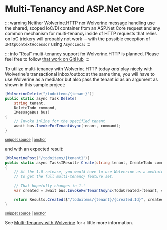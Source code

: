 # Multi-Tenancy and ASP.Net Core

::: warning
Neither Wolverine.HTTP nor Wolverine message handling use the shared, scoped IoC/DI container
from an ASP.Net Core request and any common mechanism for multi-tenancy inside of HTTP requests
that relies on IoC trickery will probably not work -- with the possible exception of `IHttpContextAccessor` using `AsyncLocal`
:::

::: info
"Real" multi-tenancy support for Wolverine.HTTP is planned. Please feel free to follow [that work on GitHub](https://github.com/JasperFx/wolverine/issues/415).
:::


To utilize multi-tenancy with Wolverine.HTTP today *and* play nicely with Wolverine's transactional inbox/outbox 
at the same time, you will have to use Wolverine as a mediator but also pass the tenant id as an argument as shown in this sample project:

<!-- snippet: sample_invoke_for_tenant -->
<a id='snippet-sample_invoke_for_tenant'></a>
```cs
[WolverineDelete("/todoitems/{tenant}")]
public static async Task Delete(
    string tenant, 
    DeleteTodo command, 
    IMessageBus bus)
{
    // Invoke inline for the specified tenant
    await bus.InvokeForTenantAsync(tenant, command);
}
```
<sup><a href='https://github.com/JasperFx/wolverine/blob/main/src/Samples/MultiTenantedTodoService/MultiTenantedTodoService/Endpoints.cs#L72-L84' title='Snippet source file'>snippet source</a> | <a href='#snippet-sample_invoke_for_tenant' title='Start of snippet'>anchor</a></sup>
<!-- endSnippet -->

and with an expected result:

<!-- snippet: sample_calling_invoke_for_tenant_async_with_expected_result -->
<a id='snippet-sample_calling_invoke_for_tenant_async_with_expected_result'></a>
```cs
[WolverinePost("/todoitems/{tenant}")]
public static async Task<IResult> Create(string tenant, CreateTodo command, IMessageBus bus)
{
    // At the 1.0 release, you would have to use Wolverine as a mediator
    // to get the full multi-tenancy feature set.
    
    // That hopefully changes in 1.1
    var created = await bus.InvokeForTenantAsync<TodoCreated>(tenant, command);

    return Results.Created($"/todoitems/{tenant}/{created.Id}", created);
}
```
<sup><a href='https://github.com/JasperFx/wolverine/blob/main/src/Samples/MultiTenantedTodoService/MultiTenantedTodoService/Endpoints.cs#L56-L70' title='Snippet source file'>snippet source</a> | <a href='#snippet-sample_calling_invoke_for_tenant_async_with_expected_result' title='Start of snippet'>anchor</a></sup>
<!-- endSnippet -->

See [Multi-Tenancy with Wolverine](/guide/handlers/multi-tenancy) for a little more information.


